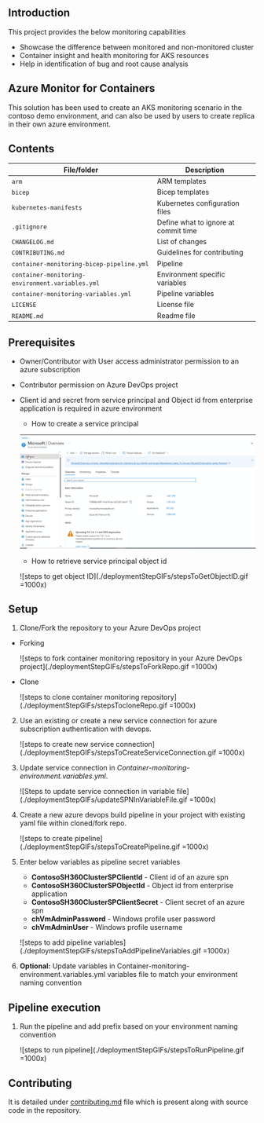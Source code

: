 ## Introduction
This project provides the below monitoring capabilities
- Showcase the difference between monitored and non-monitored cluster
- Container insight and health monitoring for AKS resources
- Help in identification of bug and root cause analysis

## Azure Monitor for Containers
This solution has been used to create an AKS monitoring scenario in the contoso demo environment, and can also be used by users to create replica in their own azure environment.

## Contents

| File/folder                                      | Description                                |
|--------------------------------------------------|--------------------------------------------|
| `arm`                                            | ARM templates                             |
| `bicep`                                            | Bicep templates                             |
| `kubernetes-manifests`                                           | Kubernetes configuration files            |
| `.gitignore`                                     | Define what to ignore at commit time      |
| `CHANGELOG.md`                                   | List of changes                           |
| `CONTRIBUTING.md`                                | Guidelines for contributing               |
| `container-monitoring-bicep-pipeline.yml`              | Pipeline                             |
| `container-monitoring-environment.variables.yml` | Environment specific variables            |
| `container-monitoring-variables.yml`             | Pipeline variables                        |
| `LICENSE`                                        | License file                         |
| `README.md`                                      | Readme file                        |

## Prerequisites

* Owner/Contributor with User access administrator permission to an azure subscription
* Contributor permission on Azure DevOps project
* Client id and secret from service principal and Object id from enterprise application is required in azure environment
    - How to create a service principal

    ![steps to create service principal for the Kubernetes cluster](./deploymentStepGIFs/stepsToCreateAppRegistration.gif)

    - How to retrieve service principal object id 

    ![steps to get object ID](./deploymentStepGIFs/stepsToGetObjectID.gif =1000x)

## Setup

1. Clone/Fork the repository to your Azure DevOps project
- Forking

    ![steps to fork container monitoring repository in your Azure DevOps project](./deploymentStepGIFs/stepsToForkRepo.gif =1000x)

- Clone

    ![steps to clone container monitoring repository](./deploymentStepGIFs/stepsTocloneRepo.gif =1000x)

2. Use an existing or create a new service connection for azure subscription authentication with devops. 

    ![steps to create new service connection](./deploymentStepGIFs/stepsToCreateServiceConnection.gif =1000x)

3. Update service connection in _Container-monitoring-environment.variables.yml_.

    ![Steps to update service connection in variable file](./deploymentStepGIFs/updateSPNInVariableFile.gif =1000x)


4. Create a new azure devops build pipeline in your project with existing yaml file within cloned/fork repo.

    ![steps to create pipeline](./deploymentStepGIFs/stepsToCreatePipeline.gif =1000x)


5. Enter below variables as pipeline secret variables

    - **ContosoSH360ClusterSPClientId** - Client id of an azure spn
    - **ContosoSH360ClusterSPObjectId** - Object id from enterprise application
    - **ContosoSH360ClusterSPClientSecret** - Client secret of an azure spn
    - **chVmAdminPassword** - Windows profile user password
    - **chVmAdminUser** - Windows profile username

    ![steps to add pipeline variables](./deploymentStepGIFs/stepsToAddPipelineVariables.gif =1000x)

6. **Optional:** Update variables in Container-monitoring-environment.variables.yml variables file to match your environment naming convention

## Pipeline execution

1.  Run the pipeline and add prefix based on your environment naming convention

    ![steps to run pipeline](./deploymentStepGIFs/stepsToRunPipeline.gif =1000x)

## Contributing

It is detailed under [contributing.md](./CONTRIBUTING.md) file which is present along with source code in the repository.